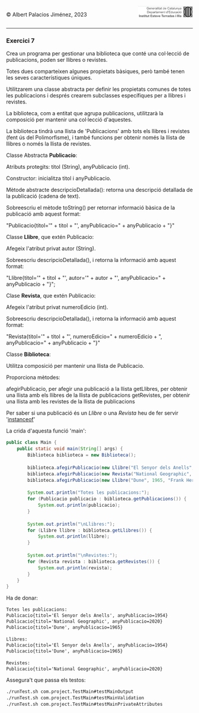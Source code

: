 <div style="display: flex; width: 100%;">
    <div style="flex: 1; padding: 0px;">
        <p>© Albert Palacios Jiménez, 2023</p>
    </div>
    <div style="flex: 1; padding: 0px; text-align: right;">
        <img src="../../assets/ieti.png" height="32" alt="Logo de IETI" style="max-height: 32px;">
    </div>
</div>
<hr/>

### Exercici 7

Crea un programa per gestionar una biblioteca que conté una col·lecció de publicacions, poden ser llibres o revistes. 

Totes dues comparteixen algunes propietats bàsiques, però també tenen les seves característiques úniques. 

Utilitzarem una classe abstracta per definir les propietats comunes de totes les publicacions i després crearem subclasses específiques per a llibres i revistes. 

La biblioteca, com a entitat que agrupa publicacions, utilitzarà la composició per mantenir una col·lecció d'aquestes.

La biblioteca tindrà una llista de 'Publicacions' amb tots els llibres i revistes (fent ús del Polimorfisme), i també funcions per obtenir només la llista de llibres o només la llista de revistes.

Classe Abstracta **Publicacio**:

Atributs protegits: titol (String), anyPublicacio (int).

Constructor: inicialitza titol i anyPublicacio.

Mètode abstracte descripcioDetallada(): retorna una descripció detallada de la publicació (cadena de text).

Sobreescriu el mètode toString() per retornar informació bàsica de la publicació amb aquest format:

"Publicacio{titol='" + titol + "', anyPublicacio=" + anyPublicacio + "}"


Classe **Llibre**, que extén Publicacio:

Afegeix l'atribut privat autor (String). 

Sobreescriu descripcioDetallada(), i retorna la informació amb aquest format:

"Llibre{titol='" + titol + "', autor='" + autor + "', anyPublicacio=" + anyPublicacio + "}";


Clase **Revista**, que extén Publicacio: 

Afegeix l'atribut privat numeroEdicio (int). 

Sobreescriu descripcioDetallada(), i retorna la informació amb aquest format:

"Revista{titol='" + titol + "', numeroEdicio=" + numeroEdicio + ", anyPublicacio=" + anyPublicacio + "}"


Classe **Biblioteca**:

Utilitza composició per mantenir una llista de Publicacio.

Proporciona mètodes:

afegirPublicacio, per afegir una publicació a la llista
getLlibres, per obtenir una llista amb els llibres de la llista de publicacions
getRevistes, per obtenir una llista amb les revistes de la llista de publicacions

Per saber si una publicació és un *Llibre* o una *Revista* heu de fer servir '[instanceof](https://docs.oracle.com/cd/E29028_01/wlp.1034/e14255/com/bea/p13n/expression/operator/Instanceof.html)'


La crida d'aquesta funció 'main':

```java
public class Main {
    public static void main(String[] args) {
        Biblioteca biblioteca = new Biblioteca();

        biblioteca.afegirPublicacio(new Llibre("El Senyor dels Anells", 1954, "J.R.R. Tolkien"));
        biblioteca.afegirPublicacio(new Revista("National Geographic", 2020, 1024));
        biblioteca.afegirPublicacio(new Llibre("Dune", 1965, "Frank Herbert"));

        System.out.println("Totes les publicacions:");
        for (Publicacio publicacio : biblioteca.getPublicacions()) {
            System.out.println(publicacio);
        }

        System.out.println("\nLlibres:");
        for (Llibre llibre : biblioteca.getLlibres()) {
            System.out.println(llibre);
        }

        System.out.println("\nRevistes:");
        for (Revista revista : biblioteca.getRevistes()) {
            System.out.println(revista);
        }
    }
}
```

Ha de donar:

```text
Totes les publicacions:
Publicacio{titol='El Senyor dels Anells', anyPublicacio=1954}
Publicacio{titol='National Geographic', anyPublicacio=2020}
Publicacio{titol='Dune', anyPublicacio=1965}

Llibres:
Publicacio{titol='El Senyor dels Anells', anyPublicacio=1954}
Publicacio{titol='Dune', anyPublicacio=1965}

Revistes:
Publicacio{titol='National Geographic', anyPublicacio=2020}
```

Assegura't que passa els testos:

```bash
./runTest.sh com.project.TestMain#testMainOutput
./runTest.sh com.project.TestMain#testMainValidation
./runTest.sh com.project.TestMain#testMainPrivateAttributes
```

